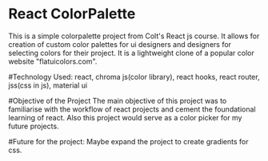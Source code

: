 # React ColorPalette
This is a simple colorpalette project from Colt's React js course. It allows for creation of custom color palettes for ui designers and designers for selecting colors for their project. It is a lightweight clone of a popular color website "flatuicolors.com".

#Technology Used:
react, chroma js(color library), react hooks, react router, jss(css in js), material ui

#Objective of the Project
The main objective of this project was to familiarise with the workflow of react projects and cement the foundational learning of react. Also this project would serve as a color picker for my future projects.

#Future for the project:
Maybe expand the project to create gradients for css.

